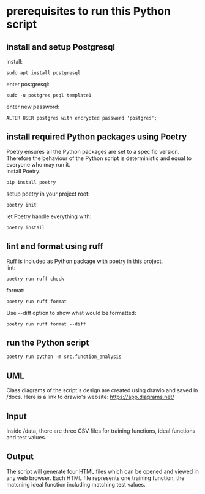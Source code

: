 # prerequisites to run this Python script

## install and setup Postgresql

install:
```
sudo apt install postgresql
```
enter postgresql:
```
sudo -u postgres psql template1
```
enter new password:
```
ALTER USER postgres with encrypted password 'postgres';
```

## install required Python packages using Poetry <br>

Poetry ensures all the Python packages are set to a specific version. Therefore the behaviour of the Python script is deterministic and equal to everyone who may run it. <br> 
install Poetry:
```
pip install poetry
```
setup poetry in your project root:
```
poetry init
```
let Poetry handle everything with: <br> 
```
poetry install
```
## lint and format using ruff
Ruff is included as Python package with poetry in this project. <br> 
lint:
```
poetry run ruff check
```
format:
```
poetry run ruff format 
```
Use --diff option to show what would be formatted:
```
poetry run ruff format --diff
```

## run the Python script
```
poetry run python -m src.function_analysis
```

## UML

Class diagrams of the script's design are created using drawio and saved in /docs. Here is a link to drawio's website: https://app.diagrams.net/ 

## Input
Inside /data, there are three CSV files for training functions, ideal functions and test values.

## Output
The script will generate four HTML files which can be opened and viewed in any web browser. Each HTML file represents one training function, the matcning ideal function including matching test values.
